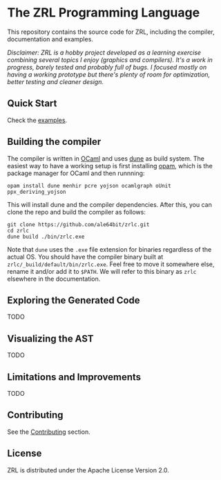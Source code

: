 # The ZRL Programming Language

This repository contains the source code for ZRL, including the compiler, documentation and examples.

*Disclaimer: ZRL is a hobby project developed as a learning exercise combining several topics I enjoy (graphics and compilers). It's a work in progress, barely tested and probably full of bugs. I focused mostly on having a working prototype but there's plenty of room for optimization, better testing and cleaner design.*

## Quick Start

Check the [examples](docs/examples/README.md).

## Building the compiler

The compiler is written in [OCaml](https://en.wikipedia.org/wiki/OCaml) and uses [dune](https://dune.build/) as build system. The easiest way to have a working setup is first installing [opam](https://opam.ocaml.org/), which is the package manager for OCaml and then runnning:

```
opam install dune menhir pcre yojson ocamlgraph oUnit ppx_deriving_yojson
```

This will install dune and the compiler dependencies. After this, you can clone the repo and build the compiler as follows:

```
git clone https://github.com/ale64bit/zrlc.git
cd zrlc
dune build ./bin/zrlc.exe
```

Note that `dune` uses the `.exe` file extension for binaries regardless of the actual OS. You should have the compiler binary built at `zrlc/_build/default/bin/zrlc.exe`. Feel free to move it somewhere else, rename it and/or add it to `$PATH`. We will refer to this binary as `zrlc` elsewhere in the documentation.

## Exploring the Generated Code

TODO 

## Visualizing the AST

TODO

## Limitations and Improvements

TODO

## Contributing

See the [Contributing](CONTRIBUTING.md) section.

## License

ZRL is distributed under the Apache License Version 2.0.

